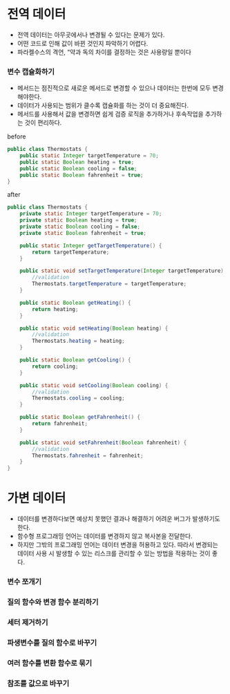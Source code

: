 # 전역 데이터
- 전역 데이터는 아무곳에서나 변경될 수 있다는 문제가 있다. 
- 어떤 코드로 인해 값이 바뀐 것인지 파악하기 어렵다.
- 파라켈수스의 격언, “약과 독의 차이를 결정하는 것은 사용량일 뿐이다

### 변수 캡슐화하기
- 메서드는 점진적으로 새로운 메서드로 변경할 수 있으나 데이터는 한번에 모두 변경해야한다. 
- 데이터가 사용되는 범위가 클수록 캡슐화를 하는 것이 더 중요해진다. 
- 메서드를 사용해서 값을 변경하면 쉽게 검증 로직을 추가하거나 후속작업을 추가하는 것이 편리하다. 

before

```java
public class Thermostats {
    public static Integer targetTemperature = 70;
    public static Boolean heating = true;
    public static Boolean cooling = false;
    public static Boolean fahrenheit = true;
}
```

after

```java
public class Thermostats {
    private static Integer targetTemperature = 70;
    private static Boolean heating = true;
    private static Boolean cooling = false;
    private static Boolean fahrenheit = true;

    public static Integer getTargetTemperature() {
        return targetTemperature;
    }

    public static void setTargetTemperature(Integer targetTemperature) {
        //validation
        Thermostats.targetTemperature = targetTemperature;
    }

    public static Boolean getHeating() {
        return heating;
    }

    public static void setHeating(Boolean heating) {
        //validation
        Thermostats.heating = heating;
    }

    public static Boolean getCooling() {
        return cooling;
    }

    public static void setCooling(Boolean cooling) {
        //validation
        Thermostats.cooling = cooling;
    }

    public static Boolean getFahrenheit() {
        return fahrenheit;
    }

    public static void setFahrenheit(Boolean fahrenheit) {
        //validation
        Thermostats.fahrenheit = fahrenheit;
    }
}
```

# 가변 데이터
- 데이터를 변경하다보면 예상치 못했던 결과나 해결하기 어려운 버그가 발생하기도 한다.
- 함수형 프로그래밍 언어는 데이터를 변경하지 않고 복사본을 전달한다. 
- 하지만 그밖의 프로그래밍 언어는 데이터 변경을 허용하고 있다. 따라서 변경되는 데이터 사용 시 발생할 수 있는 리스크를 관리할 수 있는 방법을 적용하는 것이 좋다.

### 변수 쪼개기

### 질의 함수와 변경 함수 분리하기

### 세터 제거하기

### 파생변수를 질의 함수로 바꾸기

### 여러 함수를 변환 함수로 묶기

### 참조를 값으로 바꾸기
